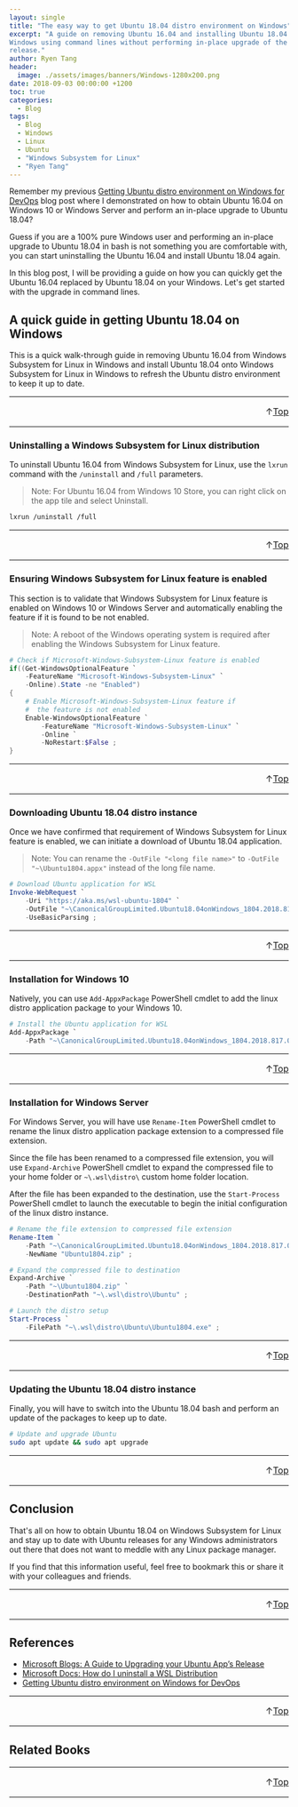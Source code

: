 ```yaml
---
layout: single
title: "The easy way to get Ubuntu 18.04 distro environment on Windows"
excerpt: "A guide on removing Ubuntu 16.04 and installing Ubuntu 18.04 to your
Windows using command lines without performing in-place upgrade of the distro
release."
author: Ryen Tang
header:
  image: ./assets/images/banners/Windows-1280x200.png
date: 2018-09-03 00:00:00 +1200
toc: true
categories: 
  - Blog
tags:
  - Blog
  - Windows
  - Linux
  - Ubuntu
  - "Windows Subsystem for Linux"
  - "Ryen Tang"
---
```


Remember my previous
[Getting Ubuntu distro environment on Windows for DevOps](https://kiazhi.github.io/blog/Getting-Ubuntu-distro-environment-on-Windows-for-DevOps/)
blog post where I demonstrated on how to obtain Ubuntu 16.04 on Windows 10
or Windows Server and perform an in-place upgrade to Ubuntu 18.04?

Guess if you are a 100% pure Windows user and performing an in-place upgrade to
Ubuntu 18.04 in bash is not something you are comfortable with, you can start
uninstalling the Ubuntu 16.04 and install Ubuntu 18.04 again.

In this blog post, I will be providing a guide on how you can quickly get the
Ubuntu 16.04 replaced by Ubuntu 18.04 on your Windows. Let's get started with
the upgrade in command lines.

## A quick guide in getting Ubuntu 18.04 on Windows

This is a quick walk-through guide in removing Ubuntu 16.04 from Windows
Subsystem for Linux in Windows and install Ubuntu 18.04 onto Windows Subsystem
for Linux in Windows to refresh the Ubuntu distro environment to keep it up to
date.

<hr style='margin-top: 0.5em; margin-bottom: 0em; border-top: 1px solid #eaeaea'>
<p style='font-size: 16px; vertical-align: top; text-align: right;'>↑<a href='#top'>Top</a></p>

<!-- kiazhi.github.io - In-Article - Text & Image Advertisement -->
<ins class="adsbygoogle"
     style="display:block; text-align:center;"
     data-ad-layout="in-article"
     data-ad-format="fluid"
     data-ad-client="ca-pub-8419393181202253"
     data-ad-slot="9347590764"></ins>
<script>
     (adsbygoogle = window.adsbygoogle || []).push({});
</script>

<hr style='margin-top: 0.5em; margin-bottom: 0em; border-top: 1px solid #eaeaea'>

### Uninstalling a Windows Subsystem for Linux distribution

To uninstall Ubuntu 16.04 from Windows Subsystem for Linux, use the `lxrun`
command with the `/uninstall` and `/full` parameters.

> Note: For Ubuntu 16.04 from Windows 10 Store, you can right click on the app
tile and select Uninstall.

```sh
lxrun /uninstall /full
```

<hr style='margin-top: 0.5em; margin-bottom: 0em; border-top: 1px solid #eaeaea'>
<p style='font-size: 16px; vertical-align: top; text-align: right;'>↑<a href='#top'>Top</a></p>

<!-- kiazhi.github.io - In-Article - Text & Image Advertisement -->
<ins class="adsbygoogle"
     style="display:block; text-align:center;"
     data-ad-layout="in-article"
     data-ad-format="fluid"
     data-ad-client="ca-pub-8419393181202253"
     data-ad-slot="9347590764"></ins>
<script>
     (adsbygoogle = window.adsbygoogle || []).push({});
</script>

<hr style='margin-top: 0.5em; margin-bottom: 0em; border-top: 1px solid #eaeaea'>

### Ensuring Windows Subsystem for Linux feature is enabled

This section is to validate that Windows Subsystem for Linux feature is enabled
on Windows 10 or Windows Server and automatically enabling the feature if it is
found to be not enabled.

> Note: A reboot of the Windows operating system is required after enabling the
Windows Subsystem for Linux feature.

```powershell
# Check if Microsoft-Windows-Subsystem-Linux feature is enabled 
if((Get-WindowsOptionalFeature `
    -FeatureName "Microsoft-Windows-Subsystem-Linux" `
    -Online).State -ne "Enabled")
{
    # Enable Microsoft-Windows-Subsystem-Linux feature if
    #  the feature is not enabled
    Enable-WindowsOptionalFeature `
        -FeatureName "Microsoft-Windows-Subsystem-Linux" `
        -Online `
        -NoRestart:$False ;
}
```

<hr style='margin-top: 0.5em; margin-bottom: 0em; border-top: 1px solid #eaeaea'>
<p style='font-size: 16px; vertical-align: top; text-align: right;'>↑<a href='#top'>Top</a></p>

<!-- kiazhi.github.io - In-Article - Text & Image Advertisement -->
<ins class="adsbygoogle"
     style="display:block; text-align:center;"
     data-ad-layout="in-article"
     data-ad-format="fluid"
     data-ad-client="ca-pub-8419393181202253"
     data-ad-slot="9347590764"></ins>
<script>
     (adsbygoogle = window.adsbygoogle || []).push({});
</script>

<hr style='margin-top: 0.5em; margin-bottom: 0em; border-top: 1px solid #eaeaea'>

### Downloading Ubuntu 18.04 distro instance

Once we have confirmed that requirement of Windows Subsystem for Linux feature
is enabled, we can initiate a download of Ubuntu 18.04 application.

> Note: You can rename the `-OutFile "<long file name>"` to
`-OutFile "~\Ubuntu1804.appx"` instead of the long file name.

```powershell
# Download Ubuntu application for WSL
Invoke-WebRequest `
    -Uri "https://aka.ms/wsl-ubuntu-1804" `
    -OutFile "~\CanonicalGroupLimited.Ubuntu18.04onWindows_1804.2018.817.0_x64__79rhkp1fndgsc.appx" `
    -UseBasicParsing ;
```

<hr style='margin-top: 0.5em; margin-bottom: 0em; border-top: 1px solid #eaeaea'>
<p style='font-size: 16px; vertical-align: top; text-align: right;'>↑<a href='#top'>Top</a></p>

<!-- kiazhi.github.io - In-Article - Text & Image Advertisement -->
<ins class="adsbygoogle"
     style="display:block; text-align:center;"
     data-ad-layout="in-article"
     data-ad-format="fluid"
     data-ad-client="ca-pub-8419393181202253"
     data-ad-slot="9347590764"></ins>
<script>
     (adsbygoogle = window.adsbygoogle || []).push({});
</script>

<hr style='margin-top: 0.5em; margin-bottom: 0em; border-top: 1px solid #eaeaea'>

### Installation for Windows 10

Natively, you can use `Add-AppxPackage` PowerShell cmdlet to add the linux
distro application package to your Windows 10.

```powershell
# Install the Ubuntu application for WSL
Add-AppxPackage `
    -Path "~\CanonicalGroupLimited.Ubuntu18.04onWindows_1804.2018.817.0_x64__79rhkp1fndgsc.appx" ;
```

<hr style='margin-top: 0.5em; margin-bottom: 0em; border-top: 1px solid #eaeaea'>
<p style='font-size: 16px; vertical-align: top; text-align: right;'>↑<a href='#top'>Top</a></p>

<!-- kiazhi.github.io - In-Article - Text & Image Advertisement -->
<ins class="adsbygoogle"
     style="display:block; text-align:center;"
     data-ad-layout="in-article"
     data-ad-format="fluid"
     data-ad-client="ca-pub-8419393181202253"
     data-ad-slot="9347590764"></ins>
<script>
     (adsbygoogle = window.adsbygoogle || []).push({});
</script>

<hr style='margin-top: 0.5em; margin-bottom: 0em; border-top: 1px solid #eaeaea'>

### Installation for Windows Server

For Windows Server, you will have use `Rename-Item` PowerShell cmdlet to rename
the linux distro application package extension to a compressed file extension.

Since the file has been renamed to a compressed file extension, you will use
`Expand-Archive` PowerShell cmdlet to expand the compressed file to your home
folder or `~\.wsl\distro\` custom home folder location.

After the file has been expanded to the destination, use the `Start-Process`
PowerShell cmdlet to launch the executable to begin the initial configuration
of the linux distro instance.

```powershell
# Rename the file extension to compressed file extension
Rename-Item `
    -Path "~\CanonicalGroupLimited.Ubuntu18.04onWindows_1804.2018.817.0_x64__79rhkp1fndgsc.appx" `
    -NewName "Ubuntu1804.zip" ;

# Expand the compressed file to destination
Expand-Archive `
    -Path "~\Ubuntu1804.zip" `
    -DestinationPath "~\.wsl\distro\Ubuntu" ;

# Launch the distro setup
Start-Process `
    -FilePath "~\.wsl\distro\Ubuntu\Ubuntu1804.exe" ;
```

<hr style='margin-top: 0.5em; margin-bottom: 0em; border-top: 1px solid #eaeaea'>
<p style='font-size: 16px; vertical-align: top; text-align: right;'>↑<a href='#top'>Top</a></p>

<!-- kiazhi.github.io - In-Article - Text & Image Advertisement -->
<ins class="adsbygoogle"
     style="display:block; text-align:center;"
     data-ad-layout="in-article"
     data-ad-format="fluid"
     data-ad-client="ca-pub-8419393181202253"
     data-ad-slot="9347590764"></ins>
<script>
     (adsbygoogle = window.adsbygoogle || []).push({});
</script>

<hr style='margin-top: 0.5em; margin-bottom: 0em; border-top: 1px solid #eaeaea'>

### Updating the Ubuntu 18.04 distro instance

Finally, you will have to switch into the Ubuntu 18.04 bash and perform an
update of the packages to keep up to date.

```sh
# Update and upgrade Ubuntu
sudo apt update && sudo apt upgrade
```

<hr style='margin-top: 0.5em; margin-bottom: 0em; border-top: 1px solid #eaeaea'>
<p style='font-size: 16px; vertical-align: top; text-align: right;'>↑<a href='#top'>Top</a></p>

<!-- kiazhi.github.io - In-Article - Text & Image Advertisement -->
<ins class="adsbygoogle"
     style="display:block; text-align:center;"
     data-ad-layout="in-article"
     data-ad-format="fluid"
     data-ad-client="ca-pub-8419393181202253"
     data-ad-slot="9347590764"></ins>
<script>
     (adsbygoogle = window.adsbygoogle || []).push({});
</script>

<hr style='margin-top: 0.5em; margin-bottom: 0em; border-top: 1px solid #eaeaea'>

## Conclusion

That's all on how to obtain Ubuntu 18.04 on Windows Subsystem for Linux and
stay up to date with Ubuntu releases for any Windows administrators out there
that does not want to meddle with any Linux package manager.

If you find that this information useful, feel free to bookmark this or share
it with your colleagues and friends.

<hr style='margin-top: 0.5em; margin-bottom: 0em; border-top: 1px solid #eaeaea'>
<p style='font-size: 16px; vertical-align: top; text-align: right;'>↑<a href='#top'>Top</a></p>

<!-- kiazhi.github.io - In-Article - Text & Image Advertisement -->
<ins class="adsbygoogle"
     style="display:block; text-align:center;"
     data-ad-layout="in-article"
     data-ad-format="fluid"
     data-ad-client="ca-pub-8419393181202253"
     data-ad-slot="9347590764"></ins>
<script>
     (adsbygoogle = window.adsbygoogle || []).push({});
</script>

<hr style='margin-top: 0.5em; margin-bottom: 0em; border-top: 1px solid #eaeaea'>

## References

- [Microsoft Blogs: A Guide to Upgrading your Ubuntu App’s Release](https://blogs.msdn.microsoft.com/commandline/2018/07/09/upgrading-ubuntu/)
- [Microsoft Docs: How do I uninstall a WSL Distribution](https://docs.microsoft.com/en-us/windows/wsl/faq#how-do-i-uninstall-a-wsl-distribution)
- [Getting Ubuntu distro environment on Windows for DevOps](https://kiazhi.github.io/blog/Getting-Ubuntu-distro-environment-on-Windows-for-DevOps/)

<hr style='margin-top: 0.5em; margin-bottom: 0em; border-top: 1px solid #eaeaea'>
<p style='font-size: 16px; vertical-align: top; text-align: right;'>↑<a href='#top'>Top</a></p>

<!-- kiazhi.github.io - In-Article - Text & Image Advertisement -->
<ins class="adsbygoogle"
     style="display:block; text-align:center;"
     data-ad-layout="in-article"
     data-ad-format="fluid"
     data-ad-client="ca-pub-8419393181202253"
     data-ad-slot="9347590764"></ins>
<script>
     (adsbygoogle = window.adsbygoogle || []).push({});
</script>

<hr style='margin-top: 0.5em; margin-bottom: 0em; border-top: 1px solid #eaeaea'>

## Related Books

<div id="amzn-assoc-ad-22001220-84c8-4c29-a8ca-d233867de335"></div><script async src="//z-na.amazon-adsystem.com/widgets/onejs?MarketPlace=US&adInstanceId=22001220-84c8-4c29-a8ca-d233867de335"></script>

<hr style='margin-top: 0.5em; margin-bottom: 0em; border-top: 1px solid #eaeaea'>
<p style='font-size: 16px; vertical-align: top; text-align: right;'>↑<a href='#top'>Top</a></p>

<!-- kiazhi.github.io - In-Article - Text & Image Advertisement -->
<ins class="adsbygoogle"
     style="display:block; text-align:center;"
     data-ad-layout="in-article"
     data-ad-format="fluid"
     data-ad-client="ca-pub-8419393181202253"
     data-ad-slot="9347590764"></ins>
<script>
     (adsbygoogle = window.adsbygoogle || []).push({});
</script>

<hr style='margin-top: 0.5em; margin-bottom: 0em; border-top: 1px solid #eaeaea'>